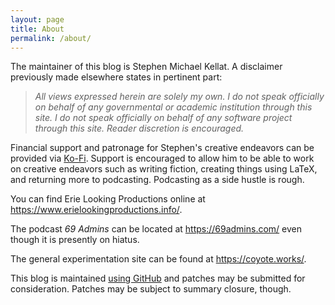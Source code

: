 ```yaml
---
layout: page
title: About
permalink: /about/
---
```


The maintainer of this blog is Stephen Michael Kellat.  A disclaimer previously made elsewhere states in pertinent part:  

>*All views expressed herein are solely my own.  I do not speak officially on behalf of any governmental or academic institution through this site.  I do not speak officially on behalf of any software project through this site.  Reader discretion is encouraged.*  

Financial support and patronage for Stephen's creative endeavors can be provided via [Ko-Fi](https://ko-fi.com/smkellat).  Support is encouraged to allow him to be able to work on creative endeavors such as writing fiction, creating things using LaTeX, and returning more to podcasting.  Podcasting as a side hustle is rough.

You can find Erie Looking Productions online at <https://www.erielookingproductions.info/>.  

The podcast *69 Admins* can be located at <https://69admins.com/> even though it is presently on hiatus.

The general experimentation site can be found at <https://coyote.works/>.  

This blog is maintained [using GitHub](https://github.com/skellat/new-blog-post-tweety) and patches may be submitted for consideration.  Patches may be subject to summary closure, though.

